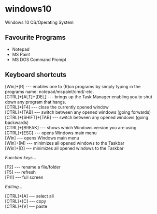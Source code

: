# windows10
Windows 10 OS/Operating System

## Favourite Programs

- Notepad  
- MS Paint 
- MS DOS Command Prompt

## Keyboard shortcuts

[Win]+[R] --- enables one to (R)un programs by simply typing in the programs name: notepad/mspaint/cmd/-etc.    
[CTRL]+[ALT]+[DEL] --- brings up the Task Manager enabling you to shut down any program that hangs.    
[CTRL]+[F4] --- close the currently opened window    
[CTRL]+[TAB] --- switch between any opened windows (going forwards)  
[CTRL]+[SHIFT]+[TAB] --- switch between any opened windows (going backwards)  
[CTRL]+[BREAK] --- shows which Windows version you are using  
[CTRL]+[ESC] --- opens Windows main menu  
[Win] --- opens Windows main menu  
[Win]+[M] --- minimizes all opened windows to the Taskbar  
[Win]+[D] --- minimizes all opened windows to the Taskbar  

*Function keys...*  

[F2] --- rename a file/folder   
[F5] --- refresh   
[F11] --- full screen   

*Editing...*  

[CTRL]+[A] --- select all    
[CTRL]+[C] --- copy    
[CTRL]+[V] --- paste    
